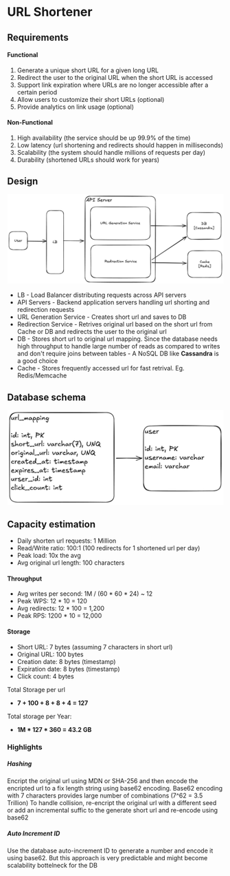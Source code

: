 # URL Shortener

## Requirements

#### Functional
1. Generate a unique short URL for a given long URL
2. Redirect the user to the original URL when the short URL is accessed
4. Support link expiration where URLs are no longer accessible after a certain period
3. Allow users to customize their short URLs (optional)
5. Provide analytics on link usage (optional)

#### Non-Functional
1. High availability (the service should be up 99.9% of the time)
2. Low latency (url shortening and redirects should happen in milliseconds)
3. Scalability (the system should handle millions of requests per day)
4. Durability (shortened URLs should work for years)

## Design
![architecture](./diagrams/architecture.png)

- LB - Load Balancer distributing requests across API servers
- API Servers - Backend application servers handling url shorting and redirection requests
- URL Generation Service - Creates short url and saves to DB
- Redirection Service - Retrives original url based on the short url from Cache or DB and redirects the user to the original url
- DB - Stores short url to original url mapping. Since the database needs high throughput to handle large number of reads as compared to writes and don't require joins between tables - A NoSQL DB like **Cassandra** is a good choice
- Cache - Stores frequently accessed url for fast retrival. Eg. Redis/Memcache

## Database schema
![db-schema](./diagrams/db-schema.png)

## Capacity estimation
- Daily shorten url requests: 1 Million
- Read/Write ratio: 100:1 (100 redirects for 1 shortened url per day)
- Peak load: 10x the avg
- Avg original url length: 100 characters

#### Throughput
- Avg writes per second: 1M / (60 * 60 * 24) ~ 12
- Peak WPS: 12 * 10 = 120
- Avg redirects: 12 * 100 = 1,200
- Peak RPS: 1200 * 10 = 12,000

#### Storage
- Short URL: 7 bytes (assuming 7 characters in short url)
- Original URL: 100 bytes
- Creation date: 8 bytes (timestamp)
- Expiration date: 8 bytes (timestamp)
- Click count: 4 bytes

Total Storage per url
- **7 + 100 + 8 + 8 + 4 = 127**

Total storage per Year: 
- **1M * 127 * 360 = 43.2 GB**


### Highlights

##### Hashing
Encript the original url using MDN or SHA-256 and then encode the encripted url to a fix length string using base62 encoding. Base62 encoding with 7 characters provides large number of combinations (7^62 = 3.5 Trillion)
To handle collision, re-encript the original url with a different seed or add an incremental suffic to the generate short url and re-encode using base62

##### Auto Increment ID
Use the database auto-increment ID to generate a number and encode it using base62. But this approach is very predictable and might become scalability bottelneck for the DB
